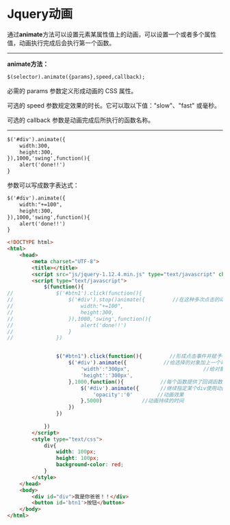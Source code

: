 # Jquery动画

通过**animate**方法可以设置元素某属性值上的动画，可以设置一个或者多个属性值，动画执行完成后会执行第一个函数。

-------------

**animate方法：**

```html
$(selector).animate({params},speed,callback);
```

必需的 params 参数定义形成动画的 CSS 属性。

可选的 speed 参数规定效果的时长。它可以取以下值："slow"、"fast" 或毫秒。

可选的 callback 参数是动画完成后所执行的函数名称。



------



```html
$('#div').animate({
	width:300,
	height:300,
}),1000,'swing',function(){
	alert('done!!')
}
```

参数可以写成数字表达式：

```html
$('#div').animate({
	width:"+=100",
	height:300,
}),1000,'swing',function(){
	alert('done!!')
}
```

```html
<!DOCTYPE html>
<html>
	<head>
		<meta charset="UTF-8">
		<title></title>
		<script src="js/jquery-1.12.4.min.js" type="text/javascript" charset="utf-8"></script>
		<script type="text/javascript">
			$(function(){
//				$('#btn1').click(function(){
//					$('#div').stop()animate({         //在这种多次点击的动画加上stop() 可以防止恶意点击
//						width:"+=100",
//						height:300,
//					}),1000,'swing',function(){
//						alert('done!!')
//					}
//				})


				$("#btn1").click(function(){         //形成点击事件并赋予一个函数提供调用
					$('#div').animate({            //给选择的对象加上一个动画
						'width':"300px",						//给对象加上动画需要执行的内容
						'height':'300px',           
					},1000,function(){            //每个函数提供了回调函数，使用回调函数会在上一个函数结束之后下一个函数会继续运行
						$('#div').animate({       //继续指定某个div使用动画
							'opacity':'0'        //动画效果
						},5000)             //动画持续的时间
					})
				})
				
			})
		</script>
		<style type="text/css">
			div{
				width: 100px;
				height: 100px;
				background-color: red;
			}
		</style>
	</head>
	<body>
		<div id="div">我是你爸爸！！</div>
		<button id='btn1'>按钮</button>
	</body>
</html>

```

